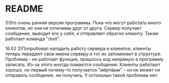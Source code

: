 # README #
1)Это очень ранняя версия программы. Пока что могут работать много клиентов, но они не отличимы друг от друга. 
Сервер получает сообщение, выводит его у себя, и отправляет обратно клиенту.
Также работает команда "/exit".

16.02 2)Попробовал наладить работу сервера и клиентов, клиенты теперь передают свои имена серверу и тот их запоминает в структуре.
Проблема - не работает функция, пришлось код напрямую в программу записать. Из-за этого иногда ломаются сообщения. 
Клиенты работают хорошо, но первый почему-то получается "мёртвым" - он не может ни отправить сообщение, ни получить. У остальных такой проблемы нет.